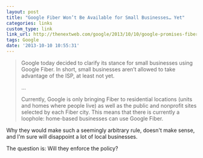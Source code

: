 ```yaml
---
layout: post
title: "Google Fiber Won’t Be Available for Small Businesses… Yet"
categories: links
custom_type: link
link_url: http://thenextweb.com/google/2013/10/10/google-promises-fiber-for-small-businesses-in-the-future-but-you-can-use-the-isp-if-you-work-from-home/
tags: Google
date: '2013-10-10 10:55:31'
---
```

>Google today decided to clarify its stance for small businesses using Google Fiber. In short, small businesses aren’t allowed to take advantage of the ISP, at least not yet.
>
>…
>
>Currently, Google is only bringing Fiber to residential locations (units and homes where people live) as well as the public and nonprofit sites selected by each Fiber city. This means that there is currently a loophole: home-based businesses can use Google Fiber.

Why they would make such a seemingly arbitrary rule, doesn't make sense, and I'm sure will disappoint a lot of local businesses.

The question is: Will they enforce the policy?